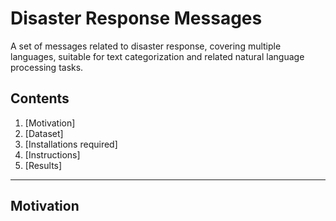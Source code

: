 # Disaster Response Messages

A set of messages related to disaster response, covering multiple languages, suitable for text categorization and related natural language processing tasks.

## Contents
1. [Motivation]
2. [Dataset]
3. [Installations required]
4. [Instructions]
5. [Results]

---

## **Motivation**



